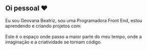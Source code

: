 ## Oi pessoal :heart:

Eu sou Geovana Beatriz, sou uma Programadora Front End, estou aprendendo e criando projetos com:
<br>
<br>
Este é o espaço onde passo a maior parte do meu tempo, onde a imaginação e a criatividade se tornam código.
<br>
